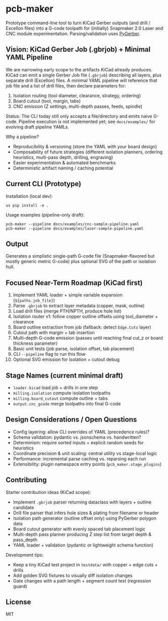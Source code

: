 pcb-maker
=========

Prototype command-line tool to turn KiCad Gerber outputs (and drill / Excellon files) into a G-code toolpath for (initially) Snapmaker 2.0 Laser and CNC module experimentation. Parsing/validation uses [PyGerber](https://pypi.org/project/pygerber/).

Vision: KiCad Gerber Job (.gbrjob) + Minimal YAML Pipeline
---------------------------------------------------------
We are narrowing early scope to the artifacts KiCad already produces. KiCad can emit a single Gerber Job file (`.gbrjob`) describing all layers, plus separate drill (Excellon) files. A minimal YAML pipeline will reference that job file and a list of drill files, then declare parameters for:
1. Isolation routing (tool diameter, clearance, strategy, ordering)
2. Board cutout (tool, margin, tabs)
3. CNC emission (Z settings, multi-depth passes, feeds, spindle)

Status: The CLI today still only accepts a file/directory and emits naive G-code. Pipeline execution is not implemented yet; see `docs/examples/` for evolving draft pipeline YAMLs.

Why a pipeline?
- Reproducibility & versioning (store the YAML with your board design)
- Composability of future strategies (different isolation planners, ordering heuristics, multi-pass depth, drilling, engraving)
- Easier experimentation & automated benchmarks
- Deterministic artifact naming / caching potential

Current CLI (Prototype)
-----------------------
Installation (local dev):

```
uv pip install -e .
```

Usage examples (pipeline-only draft):

```
pcb-maker --pipeline docs/examples/cnc-sample-pipeline.yaml
pcb-maker --pipeline docs/examples/laser-sample-pipeline.yaml
```

Output
------
Generates a simplistic single-path G-code file (Snapmaker-flavored but mostly generic metric G-code) plus optional SVG of the path or isolation hull.

Focused Near-Term Roadmap (KiCad first)
--------------------------------------
1. Implement YAML loader + simple variable expansion (`${paths.job_file}`)
2. Parse `.gbrjob` to extract layer metadata (copper, mask, outline)
3. Load drill files (merge PTH/NPTH, produce hole list)
4. Isolation router v1: follow copper outline offsets using tool_diameter + clearance
5. Board outline extraction from job (fallback: detect `Edge.Cuts` layer)
6. Cutout path with margin + tab insertion
7. Multi-depth G-code emission (passes until reaching final cut_z or board thickness parameter)
8. Basic unit tests (job parse, isolation offset, tab placement)
9. CLI `--pipeline` flag to run this flow
10. Optional SVG emission for isolation + cutout debug

Stage Names (current minimal draft)
----------------------------------
- `loader.kicad` load job + drills in one step
- `milling.isolation` compute isolation toolpaths
- `milling.board_cutout` compute outline + tabs
- `output.cnc_gcode` merge toolpaths into final G-code

Design Considerations / Open Questions
--------------------------------------
- Config layering: allow CLI overrides of YAML (precedence rules)?
- Schema validation: pydantic vs. jsonschema vs. handwritten?
- Determinism: require sorted inputs + explicit random seeds for heuristics
- Coordinate precision & unit scaling: central utility vs stage-local logic
- Performance: incremental parse caching vs. reparsing each run
- Extensibility: plugin namespace entry points (`pcb_maker.stage_plugins`)

Contributing
------------
Starter contribution ideas (KiCad scope):
- Implement `.gbrjob` parser returning dataclass with layers + outline candidate
- Drill file parser that infers hole sizes & plating from filename or header
- Isolation path generator (outline offset only) using PyGerber polygon data
- Board cutout generator with evenly spaced tab placement logic
- Multi-depth pass planner producing Z step list from target depth & pass_depth
- YAML loader + validation (pydantic or lightweight schema function)

Development tips:
- Keep a tiny KiCad test project in `testdata/` with copper + edge cuts + drills
- Add golden SVG fixtures to visually diff isolation changes
- Gate changes with a path length + segment count test (regression guard)

License
-------
MIT
